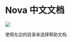 # Nova 中文文档

![](https://p0.meituan.net/dpplatform/26afd09578891a5c61936e11ed556226318491.png)

使用左边的目录来选择帮助文档.
